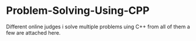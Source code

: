 # Problem-Solving-Using-CPP
Different online judges i solve multiple problems uing C++ from all of them a few are attached here.
